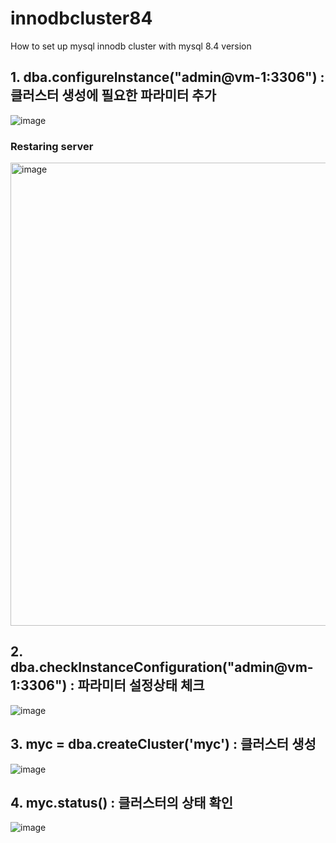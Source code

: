 # innodbcluster84
How to set up mysql innodb cluster with mysql 8.4 version

## 1. dba.configureInstance("admin@vm-1:3306") : 클러스터 생성에 필요한 파라미터 추가
![image](https://github.com/user-attachments/assets/f079c02a-348c-4e52-ba59-61580b200e26)

### Restaring server
<img width="741" alt="image" src="https://github.com/user-attachments/assets/e5bec2c6-ae7c-45db-8302-6c668343de7e" />
 
## 2. dba.checkInstanceConfiguration("admin@vm-1:3306") : 파라미터 설정상태 체크
![image](https://github.com/user-attachments/assets/98c0b585-950e-4867-8831-f3395896a0c6)

## 3. myc = dba.createCluster('myc') : 클러스터 생성
![image](https://github.com/user-attachments/assets/501ae8f0-d2ee-46cb-bddc-26f503132d35)

## 4. myc.status() : 클러스터의 상태 확인
![image](https://github.com/user-attachments/assets/b6436e82-f71c-48c4-bc46-aebc4935a940)

 
